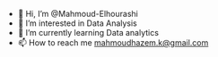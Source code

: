 - 👋 Hi, I’m @Mahmoud-Elhourashi
- 👀 I’m interested in Data Analysis 
- 🌱 I’m currently learning Data analytics
- 📫 How to reach me mahmoudhazem.k@gmail.com

<!---
Mahmoud-Elhourashi/Mahmoud-Elhourashi is a ✨ special ✨ repository because its `README.md` (this file) appears on your GitHub profile.
You can click the Preview link to take a look at your changes.
--->
